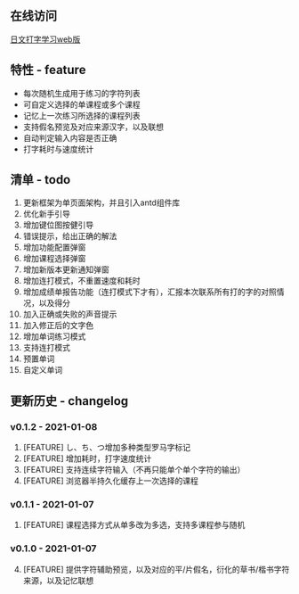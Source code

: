 ## 在线访问

[日文打字学习web版](https://lisfan.github.io/JType/)

## 特性 - feature

- 每次随机生成用于练习的字符列表
- 可自定义选择的单课程或多个课程
- 记忆上一次练习所选择的课程列表
- 支持假名预览及对应来源汉字，以及联想
- 自动判定输入内容是否正确
- 打字耗时与速度统计

## 清单 - todo

1. 更新框架为单页面架构，并且引入antd组件库
1. 优化新手引导
  1. 增加键位图按健引导
  2. 错误提示，给出正确的解法
1. 增加功能配置弹窗
1. 增加课程选择弹窗
1. 增加新版本更新通知弹窗
1. 增加连打模式，不重置速度和耗时
1. 增加成绩单报告功能（连打模式下才有），汇报本次联系所有打的字的对照情况，以及得分
1. 加入正确或失败的声音提示
1. 加入修正后的文字色
1. 增加单词练习模式
  1. 支持连打模式
  1. 预置单词
  1. 自定义单词

## 更新历史 - changelog

### v0.1.2 - 2021-01-08

1. [FEATURE] し、ち、つ增加多种类型罗马字标记
2. [FEATURE] 增加耗时，打字速度统计
3. [FEATURE] 支持连续字符输入（不再只能单个单个字符的输出）
4. [FEATURE] 浏览器半持久化缓存上一次选择的课程

### v0.1.1 - 2021-01-07

1. [FEATURE] 课程选择方式从单多改为多选，支持多课程参与随机

### v0.1.0 - 2021-01-07

4. [FEATURE] 提供字符辅助预览，以及对应的平/片假名，衍化的草书/楷书字符来源，以及记忆联想
